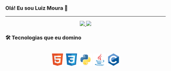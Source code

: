 ### Olá! Eu sou Luiz Moura 👋

<hr>

<div align="center">
  <a href="https://github.com/luizmouradc">
    <img height="180em" src="https://github-readme-stats.vercel.app/api?username=luizmouradc&show_icons=true&theme=dark&include_all_commits=true&count_private=true"/>
    <img height="180em" src="https://github-readme-stats.vercel.app/api/top-langs/?username=luizmouradc&layout=compact&langs_count=7&theme=dark"/>
  </a>
</div>

### 🛠 Tecnologias que eu domino
<div align="center" style="display: inline_block">
  <br>
  <img align="center" alt="Luiz-HTML" height="40" width="40" src="https://raw.githubusercontent.com/devicons/devicon/master/icons/html5/html5-original.svg">
  <img align="center" alt="Luiz-CSS" height="40" width="40" src="https://raw.githubusercontent.com/devicons/devicon/master/icons/css3/css3-original.svg">
  <img align="center" alt="Luiz-Python" height="40" width="40" src="https://raw.githubusercontent.com/devicons/devicon/master/icons/python/python-original.svg">
  <img align="center" alt="Luiz-Java" height="40" width="40" src="https://raw.githubusercontent.com/devicons/devicon/master/icons/java/java-original.svg">
  <img align="center" alt="Luiz-C" height="40" width="40" src="https://raw.githubusercontent.com/devicons/devicon/master/icons/c/c-original.svg">
  <br>
</div>
